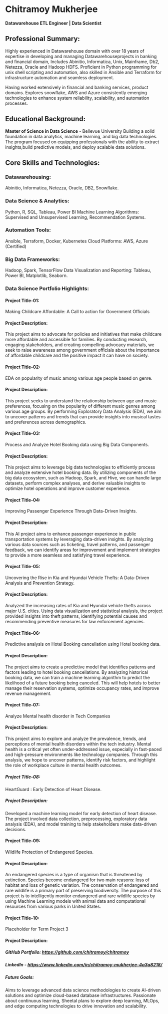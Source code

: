 # Chitramoy Mukherjee	
**Datawarehouse ETL Engineer | Data Scientist**


## Professional Summary:
Highly experienced in Datawarehouse domain with over 18 years of expertise in developing and managing Datawarehouseprojects in banking and financial domain, Includes Abinitio, Informatica, Unix, Mainframe, Db2, Netezza, Oracle and Hadoop HDFS. Proficient in Python programming for unix shell scripting and automation, also skilled in Ansible and Terraform for infrastructure automation and seamless deployment.

Having worked extensively in financial and banking services, product domains. Explores snowflake, AWS and Azure consistently emerging technologies to enhance system reliability, scalability, and automation processes.

## Educational Background: 
**Master of Science in Data Science** - Bellevue University
Building a solid foundation in data analytics, machine learning, and big data technologies. The program focused on equipping professionals with the ability to extract insights,build predictive models, and deploy scalable data solutions.

## Core Skills and Technologies:


### Datawarehousing:
Abinitio, Informatica, Netezza, Oracle, DB2, Snowflake.


### Data Science & Analytics: 
Python, R, SQL, Tableau, Power BI Machine Learning Algorithms: Supervised and Unsupervised Learning, Recommendation Systems.

 
### Automation Tools: 
Ansible, Terraform, Docker, Kubernetes Cloud Platforms: AWS, Azure (Certified)

### Big Data Frameworks: 
Hadoop, Spark, TensorFlow Data Visualization and Reporting: Tableau, Power BI, Matplotlib, Seaborn.

### Data Science Portfolio Highlights:

#### Project Title-01: 
Making Childcare Affordable:  A Call to action for Government Officials 

#### Project Description: 
This project aims to advocate for policies and initiatives that make childcare more affordable and accessible for families. By conducting research, engaging stakeholders, and creating compelling advocacy materials, we seek to raise awareness among government officials about the importance of affordable childcare and the positive impact it can have on society.  

#### Project Title-02: 
EDA on popularity of music among various age people based on genre. 

#### Project Description: 
This project seeks to understand the relationship between age and music preferences, focusing on the popularity of different music genres among various age groups. By performing Exploratory Data Analysis (EDA), we aim to uncover patterns and trends that can provide insights into musical tastes and preferences across demographics. 

#### Project Title-03: 
Process and Analyze Hotel Booking data using Big Data Components. 

#### Project Description:  
This project aims to leverage big data technologies to efficiently process and analyze extensive hotel booking data. By utilizing components of the big data ecosystem, such as Hadoop, Spark, and Hive, we can handle large datasets, perform complex analyses, and derive valuable insights to optimize hotel operations and improve customer experience. 

#### Project Title-04: 
Improving Passenger Experience Through Data-Driven Insights. 

#### Project Description: 
This AI project aims to enhance passenger experience in public transportation systems by leveraging data-driven insights. By analyzing various data sources such as ticketing, travel patterns, and passenger feedback, we can identify areas for improvement and implement strategies to provide a more seamless and satisfying travel experience. 

#### Project Title-05: 
Uncovering the Rise in Kia and Hyundai Vehicle Thefts: A Data-Driven Analysis and Prevention Strategy. 

#### Project Description:  
Analyzed the increasing rates of Kia and Hyundai vehicle thefts across major U.S. cities. Using data visualization and statistical analysis, the project provided insights into theft patterns, identifying potential causes and recommending preventive measures for law enforcement agencies. 

#### Project Title-06: 
Predictive analysis on Hotel Booking cancellation using Hotel booking data. 

#### Project Description: 
The project aims to create a predictive model that identifies patterns and factors leading to hotel booking cancellations. By analyzing historical booking data, we can train a machine learning algorithm to predict the likelihood of a future booking being canceled. This will help hotels to better manage their reservation systems, optimize occupancy rates, and improve revenue management. 

#### Project Title-07: 
Analyze Mental health disorder in Tech Companies 

#### Project Description: 
This project aims to explore and analyze the prevalence, trends, and perceptions of mental health disorders within the tech industry. Mental health is a critical yet often under-addressed issue, especially in fast-paced and high-pressure environments like technology companies. Through this analysis, we hope to uncover patterns, identify risk factors, and highlight the role of workplace culture in mental health outcomes. 

##### Project Title-08: 
HeartGuard : Early Detection of Heart Disease.

##### Project Description: 
Developed a machine learning model for early detection of heart disease.  The project involved data collection, preprocessing, exploratory data analysis (EDA), and model training to help stakeholders make data-driven decisions. 

#### Project Title-09: 
Wildlife Protection of Endangered Species.

#### Project Description: 
An endangered species is a type of organism that is threatened by extinction. Species become endangered for two main reasons: loss of habitat and loss of genetic variation. The conservation of endangered and rare wildlife is a primary part of preserving biodiversity. The purpose of this project is to intelligently monitor endangered and rare wildlife species by using Machine Learning models with animal data and computational resources from various parks in United States.

#### Project Title-10: 
Placeholder for Term Project 3  

#### Project Description:  
 
##### GitHub Portfolio: https://github.com/chitramoy/chitramoy

##### LinkedIn - https://www.linkedin.com/in/chitramoy-mukherjee-4a3a8218/

##### Future Goals: 
Aims to leverage advanced data science methodologies to create AI-driven solutions and optimize cloud-based database infrastructures. Passionate about continuous learning, Sheetal plans to explore deep learning, MLOps, and edge computing technologies to drive innovation and scalability.
